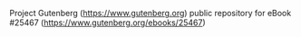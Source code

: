 Project Gutenberg (https://www.gutenberg.org) public repository for eBook #25467 (https://www.gutenberg.org/ebooks/25467)
